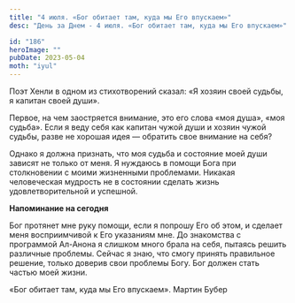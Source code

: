 ```yaml
---
title: "4 июля. «Бог обитает там, куда мы Его впускаем»"
desc: "День за Днем - 4 июля. «Бог обитает там, куда мы Его впускаем»"

id: "186"
heroImage: ""
pubDate: 2023-05-04
moth: "iyul"
---
```


Поэт Хенли в одном из стихотворений сказал: «Я хозяин своей судьбы, я капитан
своей души».

Первое, на чем заостряется внимание, это его слова «моя душа», «моя судьба».
Если я веду себя как капитан чужой души и хозяин чужой судьбы, разве не
хорошая идея — обратить свое внимание на себя?

Однако я должна признать, что моя судьба и состояние моей души зависят не
только от меня. Я нуждаюсь в помощи Бога при столкновении с моими жизненными
проблемами. Никакая человеческая мудрость не в состоянии сделать жизнь
удовлетворительной и успешной.

**Напоминание на сегодня**

Бог протянет мне руку помощи, если я попрошу Его об этом, и сделает меня
восприимчивой к Его указаниям мне. До знакомства с программой Ал-Анона я
слишком много брала на себя, пытаясь решить различные проблемы. Сейчас я знаю,
что смогу принять правильное решение, только доверив свои проблемы Богу. Бог
должен стать частью моей жизни.

«Бог обитает там, куда мы Его впускаем». Мартин Бубер
